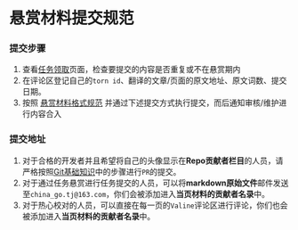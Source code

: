 # 悬赏材料提交规范

### 提交步骤

1. 查看[任务领取](../assign.md)页面，检查要提交的内容是否重复或不在悬赏期内
2. 在评论区登记自己的`torn id`、翻译的文章/页面的原文地址、原文词数、提交日期。
3. 按照 [悬赏材料格式规范](material_rules.md) 并通过下述提交方式执行提交，而后通知审核/维护进行内容合入

### 提交地址

1. 对于合格的开发者并且希望将自己的头像显示在**Repo贡献者栏目**的人员，请严格按照[Git基础知识](/reference/git_basic.md)中的步骤进行`PR`的提交。
2. 对于通过任务悬赏进行任务提交的人员，可以将**markdown原始文件**邮件发送至`china_go.tj@163.com`，你们会被添加进入**当页材料的贡献者名录**中。
3. 对于热心校对的人员，可以直接在每一页的`Valine`评论区进行评论，你们也会被添加进入**当页材料的贡献者名录**中。
